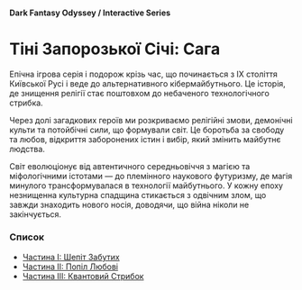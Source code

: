 #### Dark Fantasy Odyssey / Interactive Series

# Тіні Запорозької Січі: Сага

Епічна ігрова серія і подорож крізь час, що починається з IX століття Київської Русі і веде до альтернативного кібермайбутнього. Це історія, де знищення релігії стає поштовхом до небаченого технологічного стрибка.

Через долі загадкових героїв ми розкриваємо релігійні змови, демонічні культи та потойбічні сили, що формували світ. Це боротьба за свободу та любов, відкриття заборонених істин і вибір, який змінить майбутнє людства.

Світ еволюціонує від автентичного середньовіччя з магією та міфологічними істотами — до племінного наукового футуризму, де магія минулого трансформувалася в технології майбутнього. У кожну епоху незнищенна культурна спадщина стикається з одвічним злом, що завжди знаходить нового носія, доводячи, що війна ніколи не закінчується.

### Список

- [Частина I: Шепіт Забутих](/sich-saga-1)
- [Частина II: Попіл Любові](/sich-saga-2)
- [Частина III: Квантовий Стрибок](/sich-saga-3)
